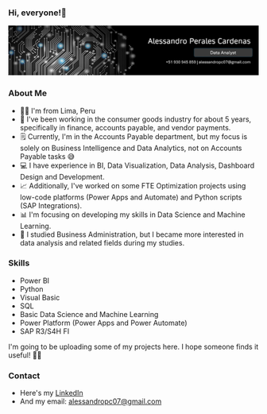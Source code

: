 ### **Hi, everyone!👋**

![Image](linkedin-banner1.jpg)

### About Me
- 🙋‍♂️ I'm from Lima, Peru
- 🏪 I've been working in the consumer goods industry for about 5 years, specifically in finance, accounts payable, and vendor payments.
- 🗒️ Currently, I'm in the Accounts Payable department, but my focus is solely on Business Intelligence and Data Analytics, not on Accounts Payable tasks 😅
- 💻 I have experience in BI, Data Visualization, Data Analysis, Dashboard Design and Development.
- 📈 Additionally, I've worked on some FTE Optimization projects using low-code platforms (Power Apps and Automate) and Python scripts (SAP Integrations).
- 📊 I'm focusing on developing my skills in Data Science and Machine Learning.
- 👔 I studied Business Administration, but I became more interested in data analysis and related fields during my studies.

### Skills
- Power BI 
- Python
- Visual Basic
- SQL
- Basic Data Science and Machine Learning
- Power Platform (Power Apps and Power Automate)
- SAP R3/S4H FI

I'm going to be uploading some of my projects here. I hope someone finds it useful! 🙋‍♂️

### Contact
- Here's my [LinkedIn](https://www.linkedin.com/in/alessandro-perales-cardenas/)
- And my email: alessandropc07@gmail.com
